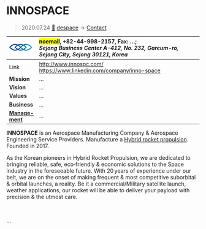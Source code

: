 # INNOSPACE
> 2020.07.24 [🚀](../index/index.md) [despace](index.md) → [Contact](contact.md)

|[![](f/contact/i/innospace_logo1_thumb.png)](f/contact/i/innospace_logo1.png)|<mark>noemail</mark>, +82-44-998-2157, Fax: …;<br> *Sejong Business Center A-412, No. 232, Gareum-ro, Sejong City, Sejong 30121, Korea*|
|:--|:--|
|Link|<http://www.innospc.com/><br> <https://www.linkedin.com/company/inno-space>|
|**Mission**|…|
|**Vision**|…|
|**Values**|…|
|**Business**|…|
|**[Manage-<br>ment](mgmt.md)**|…|

**INNOSPACE** is an Aerospace Manufacturing Company & Aerospace Engineering Service Providers. Manufacture a [Hybrid rocket propulsion](ps.md). Founded in 2017.

As the Korean pioneers in Hybrid Rocket Propulsion, we are dedicated to bringing reliable, safe, eco‑friendly & economic solutions to the Space industry in the foreseeable future. With 20 years of experience under our belt, we are on the onset of making frequent & most competitive suborbital & orbital launches, a reality. Be it a commercial/Military satellite launch, weather applications, our rocket will be able to deliver your payload with precision & the utmost care.

<p style="page-break-after:always"> </p>

…

